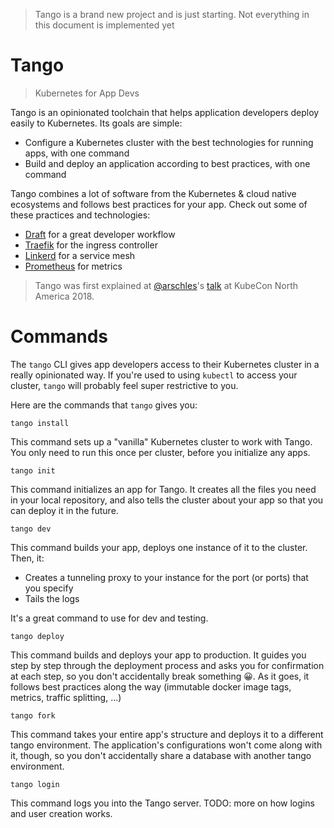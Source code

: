 >Tango is a brand new project and is just starting. Not everything in this document is implemented yet

# Tango

>Kubernetes for App Devs

Tango is an opinionated toolchain that helps application developers deploy easily to Kubernetes. Its goals are simple:

- Configure a Kubernetes cluster with the best technologies for running apps, with one command
- Build and deploy an application according to best practices, with one command

Tango combines a lot of software from the Kubernetes & cloud native ecosystems and follows best practices for your app. Check out some of these practices and technologies:

- [Draft](https://draft.sh) for a great developer workflow
- [Traefik](https://traefik.io/) for the ingress controller
- [Linkerd](https://linkerd.io/) for a service mesh
- [Prometheus](https://prometheus.io/) for metrics

>Tango was first explained at [@arschles](https://twitter.com/arschles)'s [talk](https://arschles.com/kubecon2018) at KubeCon North America 2018.

# Commands

The `tango` CLI gives app developers access to their Kubernetes cluster in a really opinionated way. If you're used to using `kubectl` to access your cluster, `tango` will probably feel super restrictive to you.

Here are the commands that `tango` gives you:

```console
tango install
```

This command sets up a "vanilla" Kubernetes cluster to work with Tango. You only need to run this once per cluster, before you initialize any apps.

```console
tango init
```

This command initializes an app for Tango. It creates all the files you need in your local repository, and also tells the cluster about your app so that you can deploy it in the future.

```console
tango dev
```

This command builds your app, deploys one instance of it to the cluster. Then, it:

- Creates a tunneling proxy to your instance for the port (or ports) that you specify
- Tails the logs

It's a great command to use for dev and testing.

```console
tango deploy
```

This command builds and deploys your app to production. It guides you step by step through the deployment process and asks you for confirmation at each step, so you don't accidentally break something :grinning:. As it goes, it follows best practices along the way (immutable docker image tags, metrics, traffic splitting, ...)

```console
tango fork
```

This command takes your entire app's structure and deploys it to a different tango environment. The application's configurations won't come along with it, though, so you don't accidentally share a database with another tango environment.

```console
tango login
```

This command logs you into the Tango server. TODO: more on how logins and user creation works.
